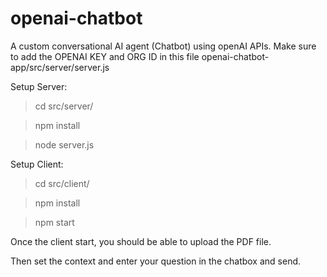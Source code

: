 # openai-chatbot
A custom conversational AI agent (Chatbot) using openAI APIs.
Make sure to add the OPENAI KEY and ORG ID in this file openai-chatbot-app/src/server/server.js



Setup Server:
> cd  src/server/

> npm install

> node server.js

Setup Client:
> cd  src/client/

> npm install

> npm start

Once the client start, you should be able to upload the PDF file.

Then set the context and enter your question in the chatbox and send.
